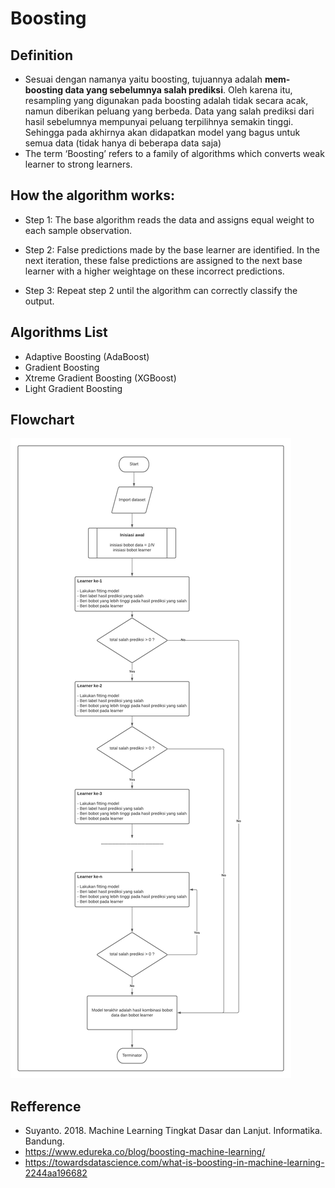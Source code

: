 # Boosting

## Definition
- Sesuai dengan namanya yaitu boosting, tujuannya adalah **mem-boosting data yang sebelumnya salah prediksi**. Oleh karena itu, resampling yang digunakan pada boosting adalah tidak secara acak, namun diberikan peluang yang berbeda. Data yang salah prediksi dari hasil sebelumnya mempunyai peluang terpilihnya semakin tinggi. Sehingga pada akhirnya akan didapatkan model yang bagus untuk semua data (tidak hanya di beberapa data saja)
- The term ‘Boosting’ refers to a family of algorithms which converts weak learner to strong learners.

## How the algorithm works:

- Step 1: The base algorithm reads the data and assigns equal weight to each sample observation.

- Step 2: False predictions made by the base learner are identified. In the next iteration, these false predictions are assigned to the next base learner with a higher weightage on these incorrect predictions.

- Step 3: Repeat step 2 until the algorithm can correctly classify the output.

## Algorithms List
- Adaptive Boosting (AdaBoost)
- Gradient Boosting
- Xtreme Gradient Boosting (XGBoost)
- Light Gradient Boosting 

## Flowchart
![](images/boosting.png)

## Refference
- Suyanto. 2018. Machine Learning Tingkat Dasar dan Lanjut. Informatika. Bandung.
- https://www.edureka.co/blog/boosting-machine-learning/
- https://towardsdatascience.com/what-is-boosting-in-machine-learning-2244aa196682